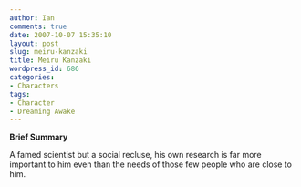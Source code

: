 ```yaml
---
author: Ian
comments: true
date: 2007-10-07 15:35:10
layout: post
slug: meiru-kanzaki
title: Meiru Kanzaki
wordpress_id: 686
categories:
- Characters
tags:
- Character
- Dreaming Awake
---
```


<p><b>Brief Summary</b></p>
<p>A famed scientist but a social recluse, his own research is far more important to him even than the needs of those few people who are close to him. </p>